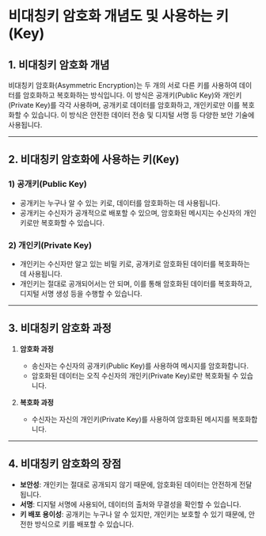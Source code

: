 # 비대칭키 암호화 개념도 및 사용하는 키(Key)

## 1. 비대칭키 암호화 개념

비대칭키 암호화(Asymmetric Encryption)는 두 개의 서로 다른 키를 사용하여 데이터를 암호화하고 복호화하는 방식입니다. 이 방식은 공개키(Public Key)와 개인키(Private Key)를 각각 사용하며, 공개키로 데이터를 암호화하고, 개인키로만 이를 복호화할 수 있습니다. 이 방식은 안전한 데이터 전송 및 디지털 서명 등 다양한 보안 기술에 사용됩니다.

---

## 2. 비대칭키 암호화에 사용하는 키(Key)

### 1) 공개키(Public Key)
- 공개키는 누구나 알 수 있는 키로, 데이터를 암호화하는 데 사용됩니다.
- 공개키는 수신자가 공개적으로 배포할 수 있으며, 암호화된 메시지는 수신자의 개인키로만 복호화할 수 있습니다.

### 2) 개인키(Private Key)
- 개인키는 수신자만 알고 있는 비밀 키로, 공개키로 암호화된 데이터를 복호화하는 데 사용됩니다.
- 개인키는 절대로 공개되어서는 안 되며, 이를 통해 암호화된 데이터를 복호화하고, 디지털 서명 생성 등을 수행할 수 있습니다.

---

## 3. 비대칭키 암호화 과정

1. **암호화 과정**
   - 송신자는 수신자의 공개키(Public Key)를 사용하여 메시지를 암호화합니다.
   - 암호화된 데이터는 오직 수신자의 개인키(Private Key)로만 복호화될 수 있습니다.

2. **복호화 과정**
   - 수신자는 자신의 개인키(Private Key)를 사용하여 암호화된 메시지를 복호화합니다.

---

## 4. 비대칭키 암호화의 장점

- **보안성**: 개인키는 절대로 공개되지 않기 때문에, 암호화된 데이터는 안전하게 전달됩니다.
- **서명**: 디지털 서명에 사용되어, 데이터의 출처와 무결성을 확인할 수 있습니다.
- **키 배포 용이성**: 공개키는 누구나 알 수 있지만, 개인키는 보호할 수 있기 때문에, 안전한 방식으로 키를 배포할 수 있습니다.

